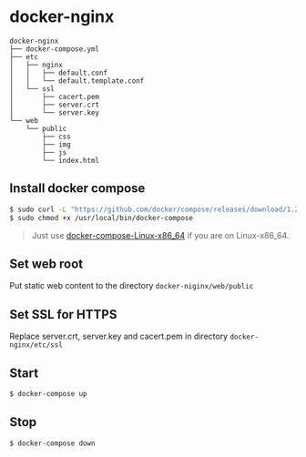 # docker-nginx

```
docker-nginx
├── docker-compose.yml
├── etc
│   ├── nginx
│   │   ├── default.conf
│   │   └── default.template.conf
│   └── ssl
│       ├── cacert.pem
│       ├── server.crt
│       └── server.key
└── web
    └── public  
        ├── css
        ├── img
        ├── js
        └── index.html
```

## Install docker compose

```bash
$ sudo curl -L "https://github.com/docker/compose/releases/download/1.27.3/docker-compose-$(uname -s)-$(uname -m)" -o /usr/local/bin/docker-compose
$ sudo chmod +x /usr/local/bin/docker-compose
```

> Just use [docker-compose-Linux-x86_64](docker-compose-Linux-x86_64) if you are on Linux-x86_64.

## Set web root

Put static web content to the directory `docker-niginx/web/public`

## Set SSL for HTTPS

Replace server.crt, server.key and cacert.pem in directory `docker-nginx/etc/ssl`

## Start

```bash
$ docker-compose up
```

## Stop

```bash
$ docker-compose down
```
